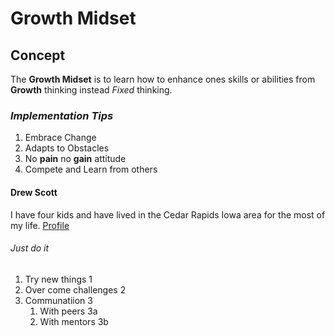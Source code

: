 # Growth Midset
## Concept
The **Growth Midset** is to learn how to enhance ones skills or abilities from **Growth** thinking instead *Fixed* thinking.
### ***Implementation Tips***
  1. Embrace Change
  2. Adapts to Obstacles
  3. No **pain** no **gain** attitude
  4. Compete and Learn from others
#### Drew Scott
I have four kids and have lived in the Cedar Rapids Iowa area for the most of my life.
[Profile](https://github.com/ascott3312)
###### Just do it
1. Try new things 1
1. Over come challenges 2
1. Communatiion 3
   1. With peers 3a
   1. With mentors 3b

